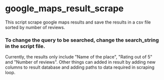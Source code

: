 # google_maps_result_scrape
This script scrape google maps results and save the results in a csv file sorted by number of reviews.
### To change the query to be searched, change the search_string in the script file.
Currently, the results only include "Name of the place", "Rating out of 5" and "Number of reviews". Other things can added in result by adding new columns to result database and adding paths to data required in scraping loop.
